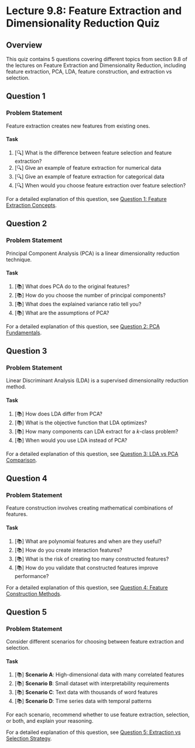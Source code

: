 # Lecture 9.8: Feature Extraction and Dimensionality Reduction Quiz

## Overview
This quiz contains 5 questions covering different topics from section 9.8 of the lectures on Feature Extraction and Dimensionality Reduction, including feature extraction, PCA, LDA, feature construction, and extraction vs selection.

## Question 1

### Problem Statement
Feature extraction creates new features from existing ones.

#### Task
1. [🔍] What is the difference between feature selection and feature extraction?
2. [🔍] Give an example of feature extraction for numerical data
3. [🔍] Give an example of feature extraction for categorical data
4. [🔍] When would you choose feature extraction over feature selection?

For a detailed explanation of this question, see [Question 1: Feature Extraction Concepts](L9_8_1_explanation.md).

## Question 2

### Problem Statement
Principal Component Analysis (PCA) is a linear dimensionality reduction technique.

#### Task
1. [📚] What does PCA do to the original features?
2. [📚] How do you choose the number of principal components?
3. [📚] What does the explained variance ratio tell you?
4. [📚] What are the assumptions of PCA?

For a detailed explanation of this question, see [Question 2: PCA Fundamentals](L9_8_2_explanation.md).

## Question 3

### Problem Statement
Linear Discriminant Analysis (LDA) is a supervised dimensionality reduction method.

#### Task
1. [📚] How does LDA differ from PCA?
2. [📚] What is the objective function that LDA optimizes?
3. [📚] How many components can LDA extract for a $k$-class problem?
4. [📚] When would you use LDA instead of PCA?

For a detailed explanation of this question, see [Question 3: LDA vs PCA Comparison](L9_8_3_explanation.md).

## Question 4

### Problem Statement
Feature construction involves creating mathematical combinations of features.

#### Task
1. [📚] What are polynomial features and when are they useful?
2. [📚] How do you create interaction features?
3. [📚] What is the risk of creating too many constructed features?
4. [📚] How do you validate that constructed features improve performance?

For a detailed explanation of this question, see [Question 4: Feature Construction Methods](L9_8_4_explanation.md).

## Question 5

### Problem Statement
Consider different scenarios for choosing between feature extraction and selection.

#### Task
1. [📚] **Scenario A**: High-dimensional data with many correlated features
2. [📚] **Scenario B**: Small dataset with interpretability requirements
3. [📚] **Scenario C**: Text data with thousands of word features
4. [📚] **Scenario D**: Time series data with temporal patterns

For each scenario, recommend whether to use feature extraction, selection, or both, and explain your reasoning.

For a detailed explanation of this question, see [Question 5: Extraction vs Selection Strategy](L9_8_5_explanation.md).
